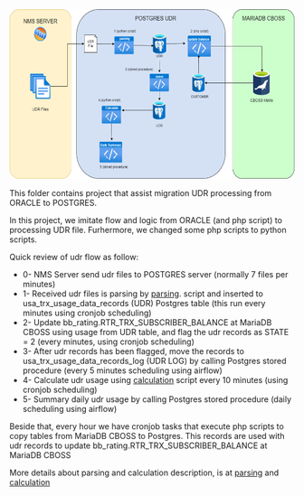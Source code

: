 <img src="udr.png" height="300" />

This folder contains project that assist migration UDR processing from ORACLE to POSTGRES.

In this project, we imitate flow and logic from ORACLE (and php script) to processing UDR file.
Furhermore, we changed some php scripts to python scripts.

Quick review of udr flow as follow:
* 0- NMS Server send udr files to POSTGRES server (normally 7 files per minutes)
* 1- Received udr files is parsing by [parsing](./udr_parsing.py). script and inserted to usa_trx_usage_data_records (UDR) Postgres table (this run every minutes using cronjob scheduling)
* 2- Update bb_rating.RTR_TRX_SUBSCRIBER_BALANCE at MariaDB CBOSS using usage from UDR table, and flag the udr records as STATE = 2 (every minutes, using cronjob scheduling)
* 3- After udr records has been flagged, move the records to usa_trx_usage_data_records_log (UDR LOG) by calling Postgres stored procedure (every 5 minutes scheduling using airflow)
* 4- Calculate udr usage using [calculation](./udr_log_calculation.py) script every 10 minutes (using cronjob scheduling)
* 5- Summary daily udr usage by calling Postgres stored procedure (daily scheduling using airflow)


Beside that, every hour we have cronjob tasks that execute php scripts to copy tables from MariaDB CBOSS to Postgres. This records are used with udr records to update bb_rating.RTR_TRX_SUBSCRIBER_BALANCE at MariaDB CBOSS

More details about parsing and calculation description, is at [parsing](./parsing_readme.md) and [calculation](./calculation_readme.md)